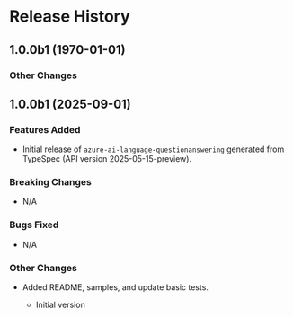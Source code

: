 # Release History

## 1.0.0b1 (1970-01-01)

### Other Changes

## 1.0.0b1 (2025-09-01)
### Features Added
- Initial release of `azure-ai-language-questionanswering` generated from TypeSpec (API version 2025-05-15-preview).

### Breaking Changes
- N/A

### Bugs Fixed
- N/A

### Other Changes
- Added README, samples, and update basic tests.

  - Initial version